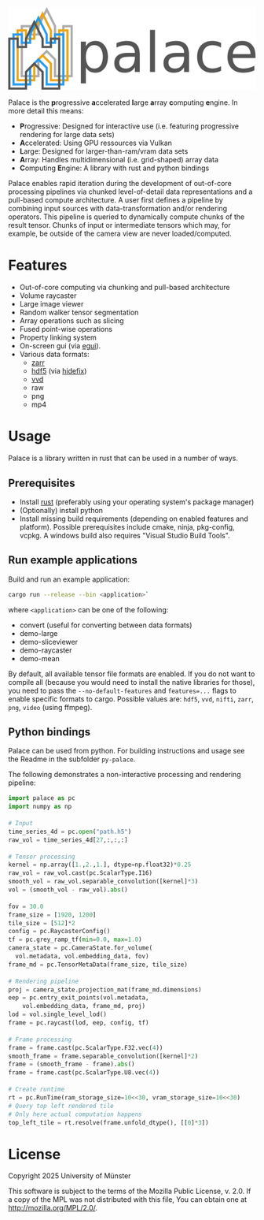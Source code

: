 <p align="center">
  <img width="800" src="banner.svg" />
</p>

Palace is the **p**rogressive **a**ccelerated **l**arge **a**rray **c**omputing **e**ngine.
In more detail this means:

- **P**rogressive: Designed for interactive use (i.e. featuring progressive rendering for large data sets)
- **A**ccelerated: Using GPU ressources via Vulkan
- **L**arge: Designed for larger-than-ram/vram data sets
- **A**rray: Handles multidimensional (i.e. grid-shaped) array data
- **C**omputing **E**ngine: A library with rust and python bindings

Palace enables rapid iteration during the development of out-of-core processing pipelines via chunked level-of-detail data representations and a pull-based compute architecture.
A user first defines a pipeline by combining input sources with data-transformation and/or rendering operators.
This pipeline is queried to dynamically compute chunks of the result tensor.
Chunks of input or intermediate tensors which may, for example, be outside of the camera view are never loaded/computed.

# Features

- Out-of-core computing via chunking and pull-based architecture
- Volume raycaster
- Large image viewer
- Random walker tensor segmentation
- Array operations such as slicing
- Fused point-wise operations
- Property linking system 
- On-screen gui (via [egui](https://github.com/emilk/egui)).
- Various data formats:
    - [zarr](https://zarr.dev/)
    - [hdf5](https://www.hdfgroup.org/solutions/hdf5/) (via [hidefix](https://github.com/gauteh/hidefix))
    - [vvd](https://voreen.uni-muenster.de)
    - raw
    - png
    - mp4

# Usage

Palace is a library written in rust that can be used in a number of ways.

## Prerequisites

- Install [rust](https://www.rust-lang.org) (preferably using your operating system's package manager)
- (Optionally) install python
- Install missing build requirements (depending on enabled features and platform). Possible prerequisites include cmake, ninja, pkg-config, vcpkg. A windows build also requires "Visual Studio Build Tools".

## Run example applications
Build and run an example application:

```sh
cargo run --release --bin <application>`
```

where `<application>` can be one of the following:

- convert (useful for converting between data formats)
- demo-large
- demo-sliceviewer
- demo-raycaster
- demo-mean

By default, all available tensor file formats are enabled.
If you do not want to compile all (because you would need to install the native libraries for those), you need to pass the `--no-default-features` and `features=...` flags to enable specific formats to cargo.
Possible values are: `hdf5`, `vvd`, `nifti`, `zarr`, `png`, `video` (using ffmpeg).

## Python bindings

Palace can be used from python.
For building instructions and usage see the Readme in the subfolder `py-palace`.

The following demonstrates a non-interactive processing and rendering pipeline:

```python
import palace as pc
import numpy as np

# Input
time_series_4d = pc.open("path.h5")
raw_vol = time_series_4d[27,:,:,:]

# Tensor processing
kernel = np.array([1.,2.,1.], dtype=np.float32)*0.25
raw_vol = raw_vol.cast(pc.ScalarType.I16)
smooth_vol = raw_vol.separable_convolution([kernel]*3)
vol = (smooth_vol - raw_vol).abs()

fov = 30.0
frame_size = [1920, 1200]
tile_size = [512]*2
config = pc.RaycasterConfig()
tf = pc.grey_ramp_tf(min=0.0, max=1.0)
camera_state = pc.CameraState.for_volume(
  vol.metadata, vol.embedding_data, fov)
frame_md = pc.TensorMetaData(frame_size, tile_size)

# Rendering pipeline
proj = camera_state.projection_mat(frame_md.dimensions)
eep = pc.entry_exit_points(vol.metadata,
    vol.embedding_data, frame_md, proj)
lod = vol.single_level_lod()
frame = pc.raycast(lod, eep, config, tf)

# Frame processing
frame = frame.cast(pc.ScalarType.F32.vec(4))
smooth_frame = frame.separable_convolution([kernel]*2)
frame = (smooth_frame - frame).abs()
frame = frame.cast(pc.ScalarType.U8.vec(4))

# Create runtime
rt = pc.RunTime(ram_storage_size=10<<30, vram_storage_size=10<<30)
# Query top left rendered tile
# Only here actual computation happens
top_left_tile = rt.resolve(frame.unfold_dtype(), [[0]*3])
```

# License

Copyright 2025 University of Münster

This software is subject to the terms of the Mozilla Public License, v. 2.0. If a copy of the MPL was not distributed with this file, You can obtain one at http://mozilla.org/MPL/2.0/.

